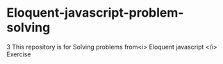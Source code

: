 # Eloquent-javascript-problem-solving
3 This repository is for Solving problems from&lt;i> Eloquent javascript &lt;/i>  Exercise 
